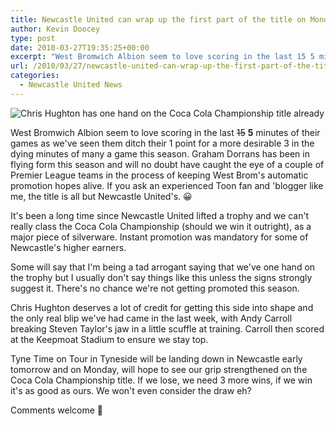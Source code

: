 ```yaml
---
title: Newcastle United can wrap up the first part of the title on Monday
author: Kevin Doocey
type: post
date: 2010-03-27T19:35:25+00:00
excerpt: "West Bromwich Albion seem to love scoring in the last 15 5 minutes of their games as we've seen them ditch their 1 point for a more desirable 3 in the dying minutes of many a game this season. Graham Dorrans has been in flying form this season and will no doubt have caught the eye of a couple.."
url: /2010/03/27/newcastle-united-can-wrap-up-the-first-part-of-the-title-on-monday/
categories:
  - Newcastle United News
---
```


![Chris Hughton has one hand on the Coca Cola Championship title already](https://static.guim.co.uk/sys-images/Football/Pix/pictures/2009/10/22/1256233158532/Chris-Hughton-001.jpg)

West Bromwich Albion seem to love scoring in the last <span style="text-decoration: line-through;">15</span> **5** minutes of their games as we've seen them ditch their 1 point for a more desirable 3 in the dying minutes of many a game this season. Graham Dorrans has been in flying form this season and will no doubt have caught the eye of a couple of Premier League teams in the process of keeping West Brom's automatic promotion hopes alive. If you ask an experienced Toon fan and 'blogger like me, the title is all but Newcastle United's. 😀

It's been a long time since Newcastle United lifted a trophy and we can't really class the Coca Cola Championship (should we win it outright), as a major piece of silverware. Instant promotion was mandatory for some of Newcastle's higher earners.

Some will say that I'm being a tad arrogant saying that we've one hand on the trophy but I usually don't say things like this unless the signs strongly suggest it. There's no chance we're not getting promoted this season.

Chris Hughton deserves a lot of credit for getting this side into shape and the only real blip we've had came in the last week, with Andy Carroll breaking Steven Taylor's jaw in a little scuffle at training. Carroll then scored at the Keepmoat Stadium to ensure we stay top.

Tyne Time on Tour in Tyneside will be landing down in Newcastle early tomorrow and on Monday, will hope to see our grip strengthened on the Coca Cola Championship title. If we lose, we need 3 more wins, if we win it's as good as ours. We won't even consider the draw eh?

Comments welcome 🙂
